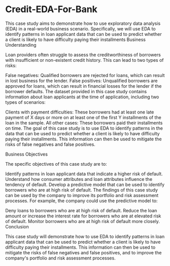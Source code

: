 # Credit-EDA-For-Bank
This case study aims to demonstrate how to use exploratory data analysis (EDA) in a real-world business scenario. Specifically, we will use EDA to identify patterns in loan applicant data that can be used to predict whether a client is likely to have difficulty paying their installments
Business Understanding

Loan providers often struggle to assess the creditworthiness of borrowers with insufficient or non-existent credit history. This can lead to two types of risks:

False negatives: Qualified borrowers are rejected for loans, which can result in lost business for the lender.
False positives: Unqualified borrowers are approved for loans, which can result in financial losses for the lender if the borrower defaults.
The dataset provided in this case study contains information about loan applicants at the time of application, including two types of scenarios:

Clients with payment difficulties: These borrowers had at least one late payment of X days or more on at least one of the first Y installments of the loan in the sample.
All other cases: These borrowers paid their installments on time.
The goal of this case study is to use EDA to identify patterns in the data that can be used to predict whether a client is likely to have difficulty paying their installments. This information can then be used to mitigate the risks of false negatives and false positives.

Business Objectives

The specific objectives of this case study are to:

Identify patterns in loan applicant data that indicate a higher risk of default.
Understand how consumer attributes and loan attributes influence the tendency of default.
Develop a predictive model that can be used to identify borrowers who are at high risk of default.
The findings of this case study can be used by the company to improve its portfolio and risk assessment processes. For example, the company could use the predictive model to:

Deny loans to borrowers who are at high risk of default.
Reduce the loan amount or increase the interest rate for borrowers who are at elevated risk of default.
Monitor borrowers who are at high risk of default more closely.
Conclusion

This case study will demonstrate how to use EDA to identify patterns in loan applicant data that can be used to predict whether a client is likely to have difficulty paying their installments. This information can then be used to mitigate the risks of false negatives and false positives, and to improve the company's portfolio and risk assessment processes.
